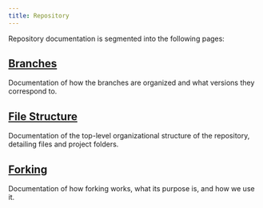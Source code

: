 ```yaml
---
title: Repository
---
```


Repository documentation is segmented into the following pages:

## [Branches](./branches.md)

Documentation of how the branches are organized and what versions they correspond to.

## [File Structure](./file-structure.md)

Documentation of the top-level organizational structure of the repository, detailing files and project folders.

## [Forking](./forking.md)

Documentation of how forking works, what its purpose is, and how we use it.
